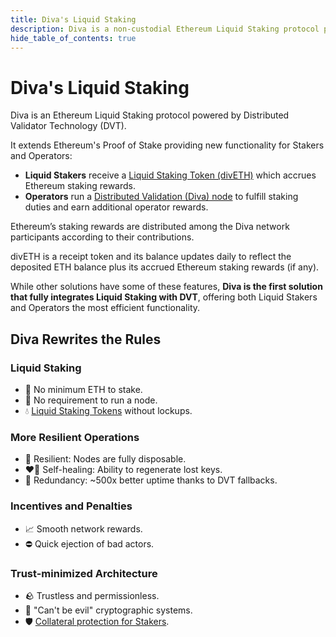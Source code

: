 ```yaml
---
title: Diva's Liquid Staking
description: Diva is a non-custodial Ethereum Liquid Staking protocol powered by Distributed Validator Technology (DVT).
hide_table_of_contents: true
---
```


# Diva's Liquid Staking

Diva is an Ethereum Liquid Staking protocol powered by Distributed Validator Technology (DVT).

It extends Ethereum's Proof of Stake providing new functionality for Stakers and Operators:

- **Liquid Stakers** receive a [Liquid Staking Token (divETH)](lst) which accrues Ethereum staking rewards.
- **Operators** run a [Distributed Validation (Diva) node](operators) to fulfill staking duties and earn additional operator rewards.

Ethereum’s staking rewards are distributed among the Diva network participants according to their contributions.

divETH is a receipt token and its balance updates daily to reflect the deposited ETH balance plus its accrued Ethereum staking rewards (if any).

While other solutions have some of these features, **Diva is the first solution that fully integrates Liquid Staking with DVT**, offering both Liquid Stakers and Operators the most efficient functionality.

## Diva Rewrites the Rules

### Liquid Staking

- 🌱 No minimum ETH to stake.
- 👏 No requirement to run a node.
- 💧 [Liquid Staking Tokens](lst) without lockups.

### More Resilient Operations

- 🌳 Resilient: Nodes are fully disposable.
- ❤️‍🔥 Self-healing: Ability to regenerate lost keys.
- 💠 Redundancy: ~500x better uptime thanks to DVT fallbacks.

### Incentives and Penalties

- 📈 Smooth network rewards.
- ⛔️ Quick ejection of bad actors.

### Trust-minimized Architecture

- 🪨 Trustless and permissionless.
- 🔐 "Can't be evil" cryptographic systems.
- 🛡️ [Collateral protection for Stakers](participants#operators).